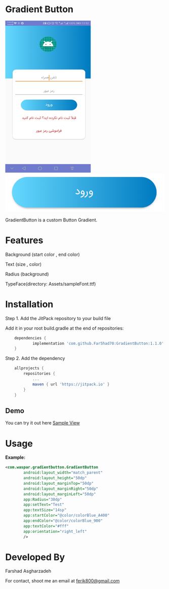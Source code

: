 # Gradient Button

<img src="https://raw.githubusercontent.com/Far5had70/GradientButton/master/example.jpg" height="480" width="270">


<img src="https://raw.githubusercontent.com/Far5had70/GradientButton/master/item.png">

 GradientButton is a custom Button Gradient.


# Features

Background (start color , end color)

Text (size , color)

Radius (background)

TypeFace(directory: Assets/sampleFont.ttf)




# Installation

Step 1. Add the JitPack repository to your build file


Add it in your root build.gradle at the end of repositories:

```gradle
	dependencies {
	        implementation 'com.github.Far5had70:GradientButton:1.1.0'
	}
```


Step 2. Add the dependency
```gradle
	allprojects {
		repositories {
			...
			maven { url 'https://jitpack.io' }
		}
	}
```




## Demo

You can try it out here [Sample View](https://github.com/Far5had70/GradientButton/blob/master/app/src/main/res/layout/activity_main.xml)




# Usage



**Example:**

```xml
<com.waspar.gradientbutton.GradientButton
        android:layout_width="match_parent"
        android:layout_height="50dp"
        android:layout_marginTop="50dp"
        android:layout_marginRight="50dp"
        android:layout_marginLeft="50dp"
        app:Radius="30dp"
        app:setText="Test"
        app:textSize="14sp"
        app:startColor="@color/colorBlue_A400"
        app:endColor="@color/colorBlue_900"
        app:textColor="#fff"
        app:orientation="right_left"
        />
```




# Developed By

Farshad Asgharzadeh

For contact, shoot me an email at ferik800@gmail.com
